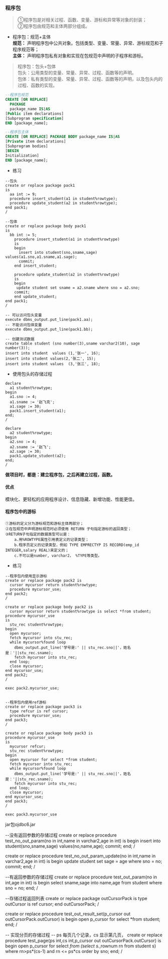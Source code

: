 ### 程序包
>①程序包是对相关过程、函数、变量、游标和异常等对象的封装；  
②程序包由规范和主体两部分组成。

- 程序包：规范+主体  
**规范：** 声明程序包中公共对象。包括类型、变量、常量、异常、游标规范和子程序规范等；  
**主体：** 声明程序包私有对象和实现在包规范中声明的子程序和游标。

>程序包：包头+包体  
包头：公用类型的变量、常量、异常、过程、函数等的声明。  
包体：私有类型的变量、常量、异常、过程、函数等的声明，以及包头内的过程、函数的实现。

```sql  
--程序包规范
CREATE [OR REPLACE]
  PACKAGE 
  package_name IS|AS  
[Public item declarations]  
[Subprogram specification]  
END [package_name];

--程序包主体
CREATE [OR REPLACE] PACKAGE BODY package_name IS|AS  
[Private item declarations]  
[Subprogram bodies]  
[BEGIN
Initialization]  
END [package_name];
```

- 练习
```
--包头
create or replace package pack1
is
  aa int := 9;
  procedure insert_student(a1 in student%rowtype);
  procedure update_student(a2 in student%rowtype);
end pack1;
/

--包体
create or replace package body pack1
is
  bb int := 5;
	procedure insert_student(a1 in student%rowtype)
	is
	begin
	  insert into student(sno,sname,sage) values(a1.sno,a1.sname,a1.sage);
	  commit;
	end insert_student;

	procedure update_student(a2 in student%rowtype)
	is
	begin
	 update student set sname = a2.sname where sno = a2.sno;
	commit;
	end update_student;
end pack1;
/

-- 可以访问包头变量
execute dbms_output.put_line(pack1.aa);
-- 不能访问包体变量
execute dbms_output.put_line(pack1.bb);

-- 创建测试数据
create table student (sno number(3),sname varchar2(10), sage number(3));
insert into student  values (1,'张一', 16);
insert into student values(2,'张二', 15);
insert into student values  (3,'张三', 18);
```

- 使用包头的存储过程
```
declare
  a1 student%rowtype;
begin
  a1.sno := 4;
  a1.sname := '赵飞克';
  a1.sage := 30;
  pack1.insert_student(a1);
end;
/

declare
  a2 student%rowtype;
begin
  a2.sno := 4;
  a2.sname := '赵飞';
  a2.sage := 30;
  pack1.update_student(a2);
end;
/
```
**做项目时，都是：建立程序包，之后再建立过程，函数。**

#### 优点
模块化、更轻松的应用程序设计、信息隐藏、新增功能、性能更佳。

#### 程序包中的游标
>
    ①游标的定义分为游标规范和游标主体两部分；
    ②在包规范中声明游标规范时必须使用 RETURN 子句指定游标的返回类型；
    ③RETURN子句指定的数据类型可以是：
        a.用%ROWTYPE属性引用表定义的记录类型；
        b.程序员定义的记录类型，例如 TYPE EMPRECTYP IS RECORD(emp_id INTEGER,salary REAL)来定义的；
        c.不可以是number, varchar2， %TYPE等类型。 

- 练习
```
--程序包内使用显示游标
create or replace package pack2 is
  cursor mycursor return student%rowtype;
  procedure mycursor_use;
end pack2;
/

create or replace package body pack2 is
  cursor mycursor return student%rowtype is select *from student;
procedure mycursor_use
is 
  stu_rec student%rowtype;
begin
  open mycursor;
  fetch mycursor into stu_rec;
  while mycursor%found loop
    dbms_output.put_line('学号是:' || stu_rec.sno||'，姓名是：'||stu_rec.sname);
    fetch mycursor into stu_rec;
  end loop;
  close mycursor;
end mycursor_use;  
end pack2;
/

exec pack2.mycursor_use;


--程序包内使用ref游标
create or replace package pack3 is
  type refcur is ref cursor;
  procedure mycursor_use;
end pack3;
/

create or replace package body pack3 is
procedure mycursor_use
is 
  mycursor refcur;
  stu_rec student%rowtype;
begin
  open mycursor for select *from student;
  fetch mycursor into stu_rec;
  while mycursor%found loop
    dbms_output.put_line('学号是:' || stu_rec.sno||'，姓名是：'||stu_rec.sname);
    fetch mycursor into stu_rec;
  end loop;
  close mycursor;
end mycursor_use;  
end pack3;
/

exec pack3.mycursor_use
```

jar包ojdbc6.jar

--没有返回参数的存储过程
create or replace procedure test_no_out_param(no in int,name in varchar2,age in int)
is
begin
  insert into student(sno,sname,sage) values(no,name,age);
  commit;
end;
/

create or replace procedure test_no_out_param_update(no in int,name in varchar2,age in int)
is
begin
  update student set sage = age where sno = no;
  commit;
end;
/

--有返回参数的存储过程
create or replace procedure test_out_param(no in int,age in int)
is
begin
  select sname,sage into name,age from student where sno = no;
end;
/


--存储过程返回列表
create or replace package outCursorPack
is
  type outCursor is ref cursor;
end outCursorPack;
/

create or replace procedure test_out_result_set(p_cursor out outCursorPack.outCursor)
is
begin
  open p_cursor for select *from student;
end;
/

-- 实现分页的存储过程
-- ps 每页几个记录，cs 显示第几页，
create or replace procedure test_page(ps int,cs int,p_cursor out outCursorPack.outCursor)
is
begin
  open p_cursor for 
  select *from (select s.*,rownum rn from student s) where rn>ps*(cs-1) and
  rn <= ps*cs order by sno;
end;
/



